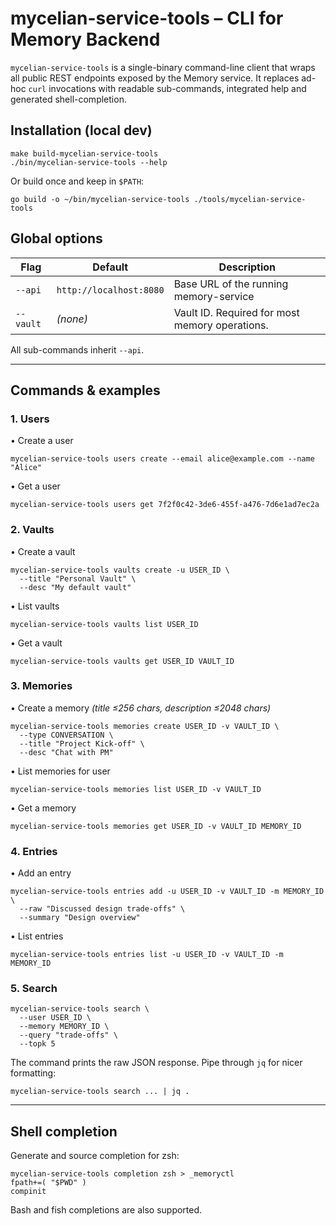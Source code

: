 # mycelian-service-tools – CLI for Memory Backend

`mycelian-service-tools` is a single-binary command-line client that wraps all public REST endpoints exposed by the Memory service. It replaces ad-hoc `curl` invocations with readable sub-commands, integrated help and generated shell-completion.

## Installation (local dev)

```
make build-mycelian-service-tools
./bin/mycelian-service-tools --help
```

Or build once and keep in `$PATH`:

```
go build -o ~/bin/mycelian-service-tools ./tools/mycelian-service-tools
```

## Global options

| Flag | Default | Description |
|------|---------|-------------|
| `--api` | `http://localhost:8080` | Base URL of the running memory-service |
| `--vault` | *(none)* | Vault ID. Required for most memory operations. |

All sub-commands inherit `--api`.

---

## Commands & examples

### 1. Users

• Create a user
```
mycelian-service-tools users create --email alice@example.com --name "Alice"
```

• Get a user
```
mycelian-service-tools users get 7f2f0c42-3de6-455f-a476-7d6e1ad7ec2a
```

### 2. Vaults

• Create a vault
```
mycelian-service-tools vaults create -u USER_ID \
  --title "Personal Vault" \
  --desc "My default vault"
```

• List vaults
```
mycelian-service-tools vaults list USER_ID
```

• Get a vault
```
mycelian-service-tools vaults get USER_ID VAULT_ID
```

### 3. Memories

• Create a memory  *(title ≤256 chars, description ≤2048 chars)*
```
mycelian-service-tools memories create USER_ID -v VAULT_ID \
  --type CONVERSATION \
  --title "Project Kick-off" \
  --desc "Chat with PM"
```

• List memories for user
```
mycelian-service-tools memories list USER_ID -v VAULT_ID
```

• Get a memory
```
mycelian-service-tools memories get USER_ID -v VAULT_ID MEMORY_ID
```

### 4. Entries

• Add an entry
```
mycelian-service-tools entries add -u USER_ID -v VAULT_ID -m MEMORY_ID \
  --raw "Discussed design trade-offs" \
  --summary "Design overview"
```

• List entries
```
mycelian-service-tools entries list -u USER_ID -v VAULT_ID -m MEMORY_ID
```

### 5. Search

```
mycelian-service-tools search \
  --user USER_ID \
  --memory MEMORY_ID \
  --query "trade-offs" \
  --topk 5
```

The command prints the raw JSON response.  Pipe through `jq` for nicer formatting:

```
mycelian-service-tools search ... | jq .
```

---

## Shell completion

Generate and source completion for zsh:

```
mycelian-service-tools completion zsh > _memoryctl
fpath+=( "$PWD" )
compinit
```

Bash and fish completions are also supported.